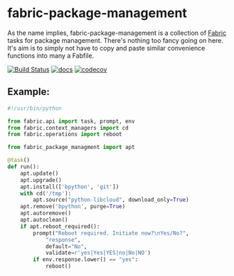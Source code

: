 # fabric-package-management

As the name implies, fabric-package-management is a collection of [Fabric](http://www.fabfile.org/)
tasks for package management. There's nothing too fancy going on here. It's aim is to simply not
have to copy and paste similar convenience functions into many a Fabfile.

[![Build Status](https://travis-ci.org/andrewsomething/fabric-package-management.svg?branch=master)](https://travis-ci.org/andrewsomething/fabric-package-management) [![docs](https://readthedocs.org/projects/fabric-package-management/badge/?version=latest)](http://fabric-package-management.readthedocs.io/en/latest/) [![codecov](https://codecov.io/gh/andrewsomething/fabric-package-management/branch/master/graph/badge.svg)](https://codecov.io/gh/andrewsomething/fabric-package-management)


## Example:

```py
#!/usr/bin/python

from fabric.api import task, prompt, env
from fabric.context_managers import cd
from fabric.operations import reboot

from fabric_package_managment import apt

@task()
def run():
    apt.update()
    apt.upgrade()
    apt.install(['bpython', 'git'])
    with cd('/tmp'):
        apt.source("python-libcloud", download_only=True)
    apt.remove('bpython', purge=True)
    apt.autoremove()
    apt.autoclean()
    if apt.reboot_required():
        prompt("Reboot required. Initiate now?\nYes/No?",
            "response",
            default="No",
            validate=r'yes|Yes|YES|no|No|NO')
        if env.response.lower() == "yes":
            reboot()
```
